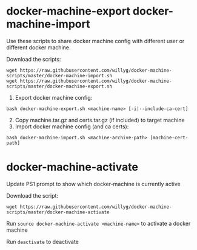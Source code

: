 # docker-machine-export docker-machine-import

Use these scripts to share docker machine config with different user or different docker machine.

Download the scripts:

```
wget https://raw.githubusercontent.com/willyg/docker-machine-scripts/master/docker-machine-import.sh
wget https://raw.githubusercontent.com/willyg/docker-machine-scripts/master/docker-machine-export.sh
```


1. Export docker machine config:

`bash docker-machine-export.sh <machine-name> [-i|--include-ca-cert]`

2. Copy machine.tar.gz and certs.tar.gz (if included) to target machine
3. Import docker machine config (and ca certs):

`bash docker-machine-import.sh <machine-archive-path> [machine-cert-path]`


# docker-machine-activate
Update PS1 prompt to show which docker-machine is currently active

Download the script:

```
wget https://raw.githubusercontent.com/willyg/docker-machine-scripts/master/docker-machine-activate
```

Run `source docker-machine-activate <machine-name>` to activate a docker machine

Run `deactivate` to deactivate
